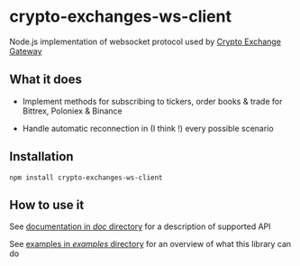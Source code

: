 # crypto-exchanges-ws-client

Node.js implementation of websocket protocol used by [Crypto Exchange Gateway](https://github.com/aloysius-pgast/crypto-exchanges-gateway)

## What it does

* Implement methods for subscribing to tickers, order books & trade for Bittrex, Poloniex & Binance

* Handle automatic reconnection in (I think !) every possible scenario

## Installation

```
npm install crypto-exchanges-ws-client
```

## How to use it

See [documentation in _doc_ directory](https://github.com/aloysius-pgast/crypto-exchanges-ws-client-nodejs/tree/master/doc/) for a description of supported API

See [examples in _examples_ directory](https://github.com/aloysius-pgast/crypto-exchanges-ws-client-nodejs/tree/master/examples/) for an overview of what this library can do
